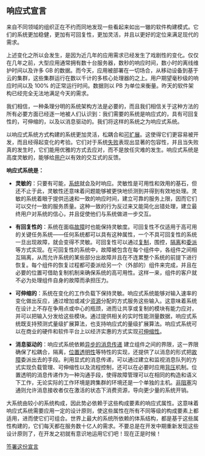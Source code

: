 响应式宣言
---------

来自不同领域的组织正在不约而同地发现一些看起来如出一辙的软件构建模式。它们的系统更加稳健，更加有可回复性，更加灵活，并且以更好的定位来满足现代的需求。

上述变化之所以会发生，是因为近几年的应用需求已经发生了戏剧性的变化。仅仅在几年之前，大型应用通常拥有数十台服务器，数秒的响应时间，数小时的离线维护时间以及许多 GB 的数据。而今天，应用被部署在一切场合，从移动设备到基于云的集群，这些集群运行在数以千计的多核心处理器的之上。用户期望毫秒级的响应时间以及 100% 的正常运行时间。数据则以 PB 为单位来衡量。昨天的软件架构已经完全无法地满足今天的需求。

我们相信，一种条理分明的系统架构方法是必要的，而且我们相信关于这种方法的所有必要方面已经逐一地被人们认识到：我们需要的系统是响应式的，具有可回复性的，可伸缩的，以及以消息驱动的。我们将这样的系统之为响应式系统。

以响应式系统方式构建的系统更加灵活，松耦合和[可扩展](/glossary#可扩展性)。这使得它们更容易被开发，而且经得起变化的考验。它们对于系统[失败](/glossary#失败)表现出显著的包容性，并且当失败真的发生时，它们能用优雅的方式去应对，而不是放任灾难的发生。响应式系统是高度灵敏的，能够给[用户](/glossary#用户)以有效的交互式的反馈。

**响应式系统是：**

* <a name="灵敏的"></a>**灵敏的**：只要有可能，[系统](/glossary#系统)就会及时响应。灵敏性是可用性和效用的基石，但还不止于此，灵敏性还意味着问题能够被更快地侦测到并得到有效地处理。灵敏的系统着眼于提供迅速和一致的响应时间，建立可靠的服务上限，因而它们可以交付一致的服务质量。这种一致的行为反过来又能简化出错处理，建立最终用户对系统的信心，并且促使他们与系统做进一步交互。

* <a name="有回复性的"></a>**有回复性的**：系统在面临[故障](#故障)时也能保持灵敏度。可回复性不仅适用于高可用的关键任务系统——任何系统都可以具有这种属性，一个不具可回复性的系统一旦出现故障，就会变得不灵敏。可回复性可以通过[复制](/glossary#复制)，围控，[隔离](/glossary#隔离)和[委派](#/glossary#委派)等方式实现。在可回复性的系统中，故障被包含在每个组件中，各组件之间相互隔离，从而允许系统的某些部分出故障并且在不连累整个系统的前提下进行恢复。每个组件的恢复过程都可委派给另一个（外部的）组件来完成，并且在必要的位置可借助复制机制来确保系统的高可用性。这样一来，组件的客户就不必为处理组件自身的故障而承担压力。

* <a name="可伸缩的"></a>**可伸缩的**：系统在变化的工作负载下保持灵敏。响应式系统能够对输入速率的变化做出反应，通过增加或减少[资源](/glossary#资源)分配的方式服务这些输入。这意味着系统在设计上不存在争用点或中心的瓶颈，进而让共享或复制的模块有能力应对，并可以把输入分发给这些模块。通过提供相关的实时性能测量数据，响应式系统既支持预测式量级扩展算法，也支持响应式的量级扩展算法。响应式系统可以在商业的硬件和软件平台上以经济实惠的方式实现[可伸缩性](/glossary#可伸缩性)。

* <a name="消息驱动的"></a>**消息驱动的**：响应式系统依赖[异步的](/glossary#异步的)[消息传递](/glossary#消息驱动) 建立组件之间的界限，这一界限确保了松耦合，隔离，[位置透明性](/glossary#位置透明性)等特性的实现，还提供了以消息的形式把[故障](/glossary#故障)委派出去的手段。利用显式的消息传递，可以通过建立和监视消息队列的方式实现负载管理、可伸缩性以及流程控制，还可以在必要时应用[背压](/glossary#背压)机制。位置透明的消息传递作为一种沟通手段，使得故障管理可以在相同的构造和语义下工作，无论实际的工作环境是跨集群的环境还是一个单独的主机。[非阻塞](/glossary#非阻塞)沟通则允许消息接收者仅在激活的状态下消费资源，导向更少量的系统开销。

大系统由较小的系统构成，因此势必依赖于这些构成要素的响应式属性。这意味着响应式系统需要应用一定的设计原则，使这些属性在所有不同等级的构成要素上都适用，进而使它们可组合。世界上最大的系统所依赖的体系结构，都是基于这些属性构建的，它们每天都在服务数十亿人的需求。不要总是在开发中期重新发现这些设计原则了，在开发之初就有意识地运用它们吧！现在正是时候！

[签署这份宣言](http://www.reactivemanifesto.org/#sign-button)
